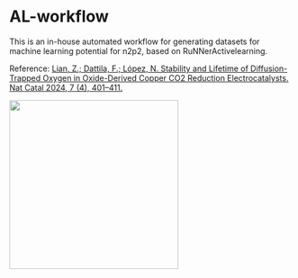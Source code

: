 # AL-workflow

This is an in-house automated workflow for generating datasets for machine learning potential for n2p2, based on RuNNerActivelearning.

Reference: [Lian, Z.; Dattila, F.; López, N. Stability and Lifetime of Diffusion-Trapped Oxygen in Oxide-Derived Copper CO2 Reduction Electrocatalysts. Nat Catal 2024, 7 (4), 401–411.](https://doi.org/10.1038/s41929-024-01132-5)

<a href="url"><img src="https://github.com/user-attachments/assets/b99234e2-3022-4ac8-b250-be36e8f99afd" align="center" height="300" ></a>

